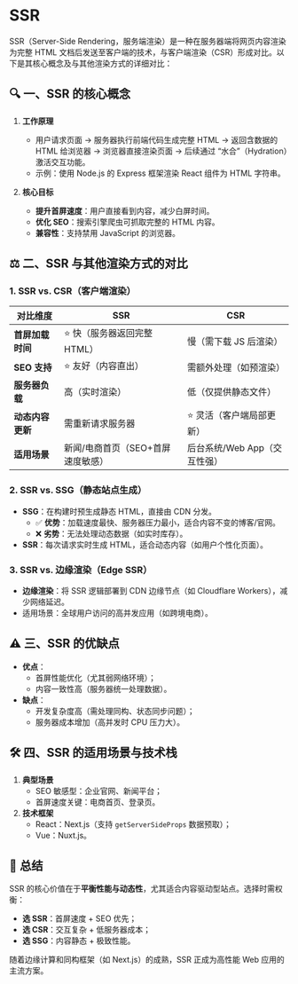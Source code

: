 # SSR

SSR（Server-Side Rendering，服务端渲染）是一种在服务器端将网页内容渲染为完整 HTML 文档后发送至客户端的技术，与客户端渲染（CSR）形成对比。以下是其核心概念及与其他渲染方式的详细对比：


## 🔍 一、SSR 的核心概念
1. **工作原理**
    - 用户请求页面 → 服务器执行前端代码生成完整 HTML → 返回含数据的 HTML 给浏览器 → 浏览器直接渲染页面 → 后续通过 “水合”（Hydration）激活交互功能。
    - 示例：使用 Node.js 的 Express 框架渲染 React 组件为 HTML 字符串。

2. **核心目标**
    - **提升首屏速度**：用户直接看到内容，减少白屏时间。
    - **优化 SEO**：搜索引擎爬虫可抓取完整的 HTML 内容。
    - **兼容性**：支持禁用 JavaScript 的浏览器。


## ⚖️ 二、SSR 与其他渲染方式的对比
### 1. **SSR vs. CSR（客户端渲染）**
| **对比维度**   | **SSR**             | **CSR**            |
|------------|---------------------|--------------------|
| **首屏加载时间** | ⭐️ 快（服务器返回完整 HTML）  | 慢（需下载 JS 后渲染）      |
| **SEO 支持** | ⭐️ 友好（内容直出）         | 需额外处理（如预渲染）        |
| **服务器负载**  | 高（实时渲染）             | 低（仅提供静态文件）         |
| **动态内容更新** | 需重新请求服务器            | ⭐️ 灵活（客户端局部更新）     |
| **适用场景**   | 新闻/电商首页（SEO+首屏速度敏感） | 后台系统/Web App（交互性强） |

### 2. **SSR vs. SSG（静态站点生成）**
- **SSG**：在构建时预生成静态 HTML，直接由 CDN 分发。
    - ✅ **优势**：加载速度最快、服务器压力最小，适合内容不变的博客/官网。
    - ❌ **劣势**：无法处理动态数据（如实时库存）。
- **SSR**：每次请求实时生成 HTML，适合动态内容（如用户个性化页面）。

### 3. **SSR vs. 边缘渲染（Edge SSR）**
- **边缘渲染**：将 SSR 逻辑部署到 CDN 边缘节点（如 Cloudflare Workers），减少网络延迟。
- 适用场景：全球用户访问的高并发应用（如跨境电商）。


## ⚠️ 三、SSR 的优缺点
- **优点**：
    - 首屏性能优化（尤其弱网络环境）；
    - 内容一致性高（服务器统一处理数据）。
- **缺点**：
    - 开发复杂度高（需处理同构、状态同步问题）；
    - 服务器成本增加（高并发时 CPU 压力大）。


## 🛠️ 四、SSR 的适用场景与技术栈
1. **典型场景**
    - SEO 敏感型：企业官网、新闻平台；
    - 首屏速度关键：电商首页、登录页。
2. **技术框架**
    - React：Next.js（支持 `getServerSideProps` 数据预取）；
    - Vue：Nuxt.js。


## 💎 总结
SSR 的核心价值在于**平衡性能与动态性**，尤其适合内容驱动型站点。选择时需权衡：
- **选 SSR**：首屏速度 + SEO 优先；
- **选 CSR**：交互复杂 + 低服务器成本；
- **选 SSG**：内容静态 + 极致性能。

随着边缘计算和同构框架（如 Next.js）的成熟，SSR 正成为高性能 Web 应用的主流方案。
